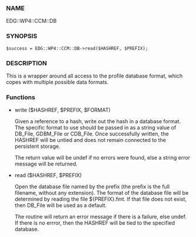 ### NAME

EDG::WP4::CCM::DB

### SYNOPSIS

    $success = EDG::WP4::CCM::DB->read($HASHREF, $PREFIX);

### DESCRIPTION

This is a wrapper around all access to the profile database
format, which copes with multiple possible data formats.

### Functions

- write ($HASHREF, $PREFIX, $FORMAT)

    Given a reference to a hash, write out the
    hash in a database format. The specific format
    to use should be passed in as a string value
    of DB\_File, GDBM\_File or CDB\_File. Once
    successfully written, the HASHREF will be
    untied and does not remain connected to the
    persistent storage.

    The return value will be undef if no errors
    were found, else a string error message will
    be returned.

- read ($HASHREF, $PREFIX)

    Open the database file named by the prefix (the prefix
    is the full filename, without any extension). The format
    of the database file will be determined by reading the
    file ${PREFIX}.fmt. If that file does not exist, then
    DB\_File will be used as a default.

    The routine will return an error message if there
    is a failure, else undef. If there is no errror, then
    the HASHREF will be tied to the specified database.
